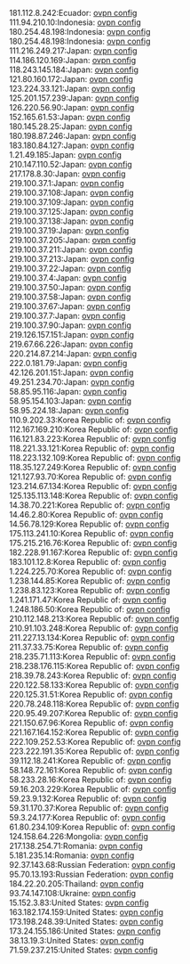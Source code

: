 181.112.8.242:Ecuador: [ovpn config](vpn/181_112_8_242.ovpn)  
111.94.210.10:Indonesia: [ovpn config](vpn/111_94_210_10.ovpn)  
180.254.48.198:Indonesia: [ovpn config](vpn/180_254_48_198.ovpn)  
180.254.48.198:Indonesia: [ovpn config](vpn/180_254_48_198.ovpn)  
111.216.249.217:Japan: [ovpn config](vpn/111_216_249_217.ovpn)  
114.186.120.169:Japan: [ovpn config](vpn/114_186_120_169.ovpn)  
118.243.145.184:Japan: [ovpn config](vpn/118_243_145_184.ovpn)  
121.80.160.172:Japan: [ovpn config](vpn/121_80_160_172.ovpn)  
123.224.33.121:Japan: [ovpn config](vpn/123_224_33_121.ovpn)  
125.201.157.239:Japan: [ovpn config](vpn/125_201_157_239.ovpn)  
126.220.56.90:Japan: [ovpn config](vpn/126_220_56_90.ovpn)  
152.165.61.53:Japan: [ovpn config](vpn/152_165_61_53.ovpn)  
180.145.28.25:Japan: [ovpn config](vpn/180_145_28_25.ovpn)  
180.198.87.246:Japan: [ovpn config](vpn/180_198_87_246.ovpn)  
183.180.84.127:Japan: [ovpn config](vpn/183_180_84_127.ovpn)  
1.21.49.185:Japan: [ovpn config](vpn/1_21_49_185.ovpn)  
210.147.110.52:Japan: [ovpn config](vpn/210_147_110_52.ovpn)  
217.178.8.30:Japan: [ovpn config](vpn/217_178_8_30.ovpn)  
219.100.37.1:Japan: [ovpn config](vpn/219_100_37_1.ovpn)  
219.100.37.108:Japan: [ovpn config](vpn/219_100_37_108.ovpn)  
219.100.37.109:Japan: [ovpn config](vpn/219_100_37_109.ovpn)  
219.100.37.125:Japan: [ovpn config](vpn/219_100_37_125.ovpn)  
219.100.37.138:Japan: [ovpn config](vpn/219_100_37_138.ovpn)  
219.100.37.19:Japan: [ovpn config](vpn/219_100_37_19.ovpn)  
219.100.37.205:Japan: [ovpn config](vpn/219_100_37_205.ovpn)  
219.100.37.211:Japan: [ovpn config](vpn/219_100_37_211.ovpn)  
219.100.37.213:Japan: [ovpn config](vpn/219_100_37_213.ovpn)  
219.100.37.22:Japan: [ovpn config](vpn/219_100_37_22.ovpn)  
219.100.37.4:Japan: [ovpn config](vpn/219_100_37_4.ovpn)  
219.100.37.50:Japan: [ovpn config](vpn/219_100_37_50.ovpn)  
219.100.37.58:Japan: [ovpn config](vpn/219_100_37_58.ovpn)  
219.100.37.67:Japan: [ovpn config](vpn/219_100_37_67.ovpn)  
219.100.37.7:Japan: [ovpn config](vpn/219_100_37_7.ovpn)  
219.100.37.90:Japan: [ovpn config](vpn/219_100_37_90.ovpn)  
219.126.157.151:Japan: [ovpn config](vpn/219_126_157_151.ovpn)  
219.67.66.226:Japan: [ovpn config](vpn/219_67_66_226.ovpn)  
220.214.87.214:Japan: [ovpn config](vpn/220_214_87_214.ovpn)  
222.0.181.79:Japan: [ovpn config](vpn/222_0_181_79.ovpn)  
42.126.201.151:Japan: [ovpn config](vpn/42_126_201_151.ovpn)  
49.251.234.70:Japan: [ovpn config](vpn/49_251_234_70.ovpn)  
58.85.95.116:Japan: [ovpn config](vpn/58_85_95_116.ovpn)  
58.95.154.103:Japan: [ovpn config](vpn/58_95_154_103.ovpn)  
58.95.224.18:Japan: [ovpn config](vpn/58_95_224_18.ovpn)  
110.9.202.33:Korea Republic of: [ovpn config](vpn/110_9_202_33.ovpn)  
112.167.169.210:Korea Republic of: [ovpn config](vpn/112_167_169_210.ovpn)  
116.121.83.223:Korea Republic of: [ovpn config](vpn/116_121_83_223.ovpn)  
118.221.33.121:Korea Republic of: [ovpn config](vpn/118_221_33_121.ovpn)  
118.223.132.109:Korea Republic of: [ovpn config](vpn/118_223_132_109.ovpn)  
118.35.127.249:Korea Republic of: [ovpn config](vpn/118_35_127_249.ovpn)  
121.127.93.70:Korea Republic of: [ovpn config](vpn/121_127_93_70.ovpn)  
123.214.67.134:Korea Republic of: [ovpn config](vpn/123_214_67_134.ovpn)  
125.135.113.148:Korea Republic of: [ovpn config](vpn/125_135_113_148.ovpn)  
14.38.70.221:Korea Republic of: [ovpn config](vpn/14_38_70_221.ovpn)  
14.46.2.80:Korea Republic of: [ovpn config](vpn/14_46_2_80.ovpn)  
14.56.78.129:Korea Republic of: [ovpn config](vpn/14_56_78_129.ovpn)  
175.113.241.10:Korea Republic of: [ovpn config](vpn/175_113_241_10.ovpn)  
175.215.216.76:Korea Republic of: [ovpn config](vpn/175_215_216_76.ovpn)  
182.228.91.167:Korea Republic of: [ovpn config](vpn/182_228_91_167.ovpn)  
183.101.12.8:Korea Republic of: [ovpn config](vpn/183_101_12_8.ovpn)  
1.224.225.70:Korea Republic of: [ovpn config](vpn/1_224_225_70.ovpn)  
1.238.144.85:Korea Republic of: [ovpn config](vpn/1_238_144_85.ovpn)  
1.238.83.123:Korea Republic of: [ovpn config](vpn/1_238_83_123.ovpn)  
1.241.171.47:Korea Republic of: [ovpn config](vpn/1_241_171_47.ovpn)  
1.248.186.50:Korea Republic of: [ovpn config](vpn/1_248_186_50.ovpn)  
210.112.148.213:Korea Republic of: [ovpn config](vpn/210_112_148_213.ovpn)  
210.91.103.248:Korea Republic of: [ovpn config](vpn/210_91_103_248.ovpn)  
211.227.13.134:Korea Republic of: [ovpn config](vpn/211_227_13_134.ovpn)  
211.37.33.75:Korea Republic of: [ovpn config](vpn/211_37_33_75.ovpn)  
218.235.71.113:Korea Republic of: [ovpn config](vpn/218_235_71_113.ovpn)  
218.238.176.115:Korea Republic of: [ovpn config](vpn/218_238_176_115.ovpn)  
218.39.78.243:Korea Republic of: [ovpn config](vpn/218_39_78_243.ovpn)  
220.122.58.133:Korea Republic of: [ovpn config](vpn/220_122_58_133.ovpn)  
220.125.31.51:Korea Republic of: [ovpn config](vpn/220_125_31_51.ovpn)  
220.78.248.118:Korea Republic of: [ovpn config](vpn/220_78_248_118.ovpn)  
220.95.49.207:Korea Republic of: [ovpn config](vpn/220_95_49_207.ovpn)  
221.150.67.96:Korea Republic of: [ovpn config](vpn/221_150_67_96.ovpn)  
221.167.164.152:Korea Republic of: [ovpn config](vpn/221_167_164_152.ovpn)  
222.109.252.53:Korea Republic of: [ovpn config](vpn/222_109_252_53.ovpn)  
223.222.191.35:Korea Republic of: [ovpn config](vpn/223_222_191_35.ovpn)  
39.112.18.241:Korea Republic of: [ovpn config](vpn/39_112_18_241.ovpn)  
58.148.72.161:Korea Republic of: [ovpn config](vpn/58_148_72_161.ovpn)  
58.233.28.16:Korea Republic of: [ovpn config](vpn/58_233_28_16.ovpn)  
59.16.203.229:Korea Republic of: [ovpn config](vpn/59_16_203_229.ovpn)  
59.23.9.132:Korea Republic of: [ovpn config](vpn/59_23_9_132.ovpn)  
59.31.170.37:Korea Republic of: [ovpn config](vpn/59_31_170_37.ovpn)  
59.3.24.177:Korea Republic of: [ovpn config](vpn/59_3_24_177.ovpn)  
61.80.234.109:Korea Republic of: [ovpn config](vpn/61_80_234_109.ovpn)  
124.158.64.226:Mongolia: [ovpn config](vpn/124_158_64_226.ovpn)  
217.138.254.71:Romania: [ovpn config](vpn/217_138_254_71.ovpn)  
5.181.235.14:Romania: [ovpn config](vpn/5_181_235_14.ovpn)  
92.37.143.68:Russian Federation: [ovpn config](vpn/92_37_143_68.ovpn)  
95.70.13.193:Russian Federation: [ovpn config](vpn/95_70_13_193.ovpn)  
184.22.20.205:Thailand: [ovpn config](vpn/184_22_20_205.ovpn)  
93.74.147.108:Ukraine: [ovpn config](vpn/93_74_147_108.ovpn)  
15.152.3.83:United States: [ovpn config](vpn/15_152_3_83.ovpn)  
163.182.174.159:United States: [ovpn config](vpn/163_182_174_159.ovpn)  
173.198.248.39:United States: [ovpn config](vpn/173_198_248_39.ovpn)  
173.24.155.186:United States: [ovpn config](vpn/173_24_155_186.ovpn)  
38.13.19.3:United States: [ovpn config](vpn/38_13_19_3.ovpn)  
71.59.237.215:United States: [ovpn config](vpn/71_59_237_215.ovpn)  
